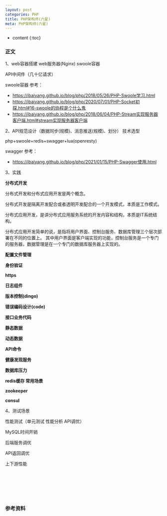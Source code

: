 ```yaml
---
layout: post
categories: PHP
title: PHP架构师(六星)
meta: PHP架构师(六星)
---
```

* content
{:toc}

### 正文

1、web容器搭建  web服务器(Nginx)   swoole容器

API中间件（几十亿请求）

swoole容器 参考：
* <https://ibaiyang.github.io/blog/php/2018/05/26/PHP-Swoole学习.html>
* <https://ibaiyang.github.io/blog/php/2020/07/01/PHP-Socket初探.html#16-swoole的协程是个什么鬼>
* <https://ibaiyang.github.io/blog/php/2018/06/04/PHP-Stream实现服务器客户端.html#stream实现服务器客户端>

2、API规范设计（数据同步(规模)、消息推送(规模)、划分）  技术选型

php+swoole+redis+swagger+lua(openresty)

swagger 参考：
* <https://ibaiyang.github.io/blog/php/2021/01/15/PHP-Swagger使用.html>

3、实践

**分布式开发**

分布式开发和分布式应用开发是两个概念。

分布式开发是隔离开发配合或者透明开发配合的一个开发模式，本质是工作模式。

分布式应用开发，是讲分布式应用服务系统的开发内容和结构，本质是IT系统结构。

分布式应用开发简单的说，是指将用户界面、控制台服务、数据库管理三个层次部署在不同的位置上。
其中用户界面是客户端实现的功能，控制台服务是一个专门的服务器，数据管理是在一个专门的数据库服务器上实现的。

**配置文件管理**

**身份验证**

**https**

**日志组件**

**版本控制(dingo)**

**错误编码设计(code)**

**接口业务代码**

**静态数据**   

**动态数据**

**API命令**

**健康发现服务**

**数据库压力**

**redis缓存  常用场景**

**zookeeper**

**consul**

4、测试场景

性能测试（单元测试  性能分析   API调优）

MySQL时间开销

后端服务调优

API返回调优

上下游性能


<br/><br/><br/><br/><br/>
### 参考资料


